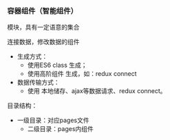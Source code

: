 <h3>容器组件（智能组件）</h3>
<p>模块，具有一定语意的集合</p>
<p>连接数据，修改数据的组件</p>
<ul>
    <li>生成方式：
        <ul>
            <li>使用ES6 class 生成；</li>
            <li>使用高阶组件 生成，如：redux connect</li>
        </ul>
    </li>
    <li>数据传输方式：
        <ul>
            <li>使用 本地储存、ajax等数据请求、redux connect。</li>
        </ul>
    </li>
</ul>
<p>目录结构：</p>
<ul>
    <li>
        一级目录：对应pages文件
        <ul>
            <li>二级目录：pages内组件</li>
        </ul>
    </li>
</ul>